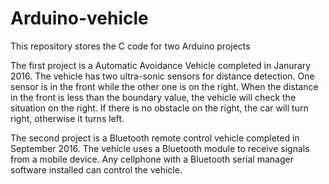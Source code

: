 # Arduino-vehicle
This repository stores the C code for two Arduino projects

The first project is a Automatic Avoidance Vehicle completed in Janurary 2016. The vehicle has two ultra-sonic sensors for distance detection. One sensor is in the front while the other one is on the right. When the distance in the front is less than the boundary value, the vehicle will check the situation on the right. If there is no obstacle on the right, the car will turn right, otherwise it turns left. 

The second project is a Bluetooth remote control vehicle completed in September 2016. The vehicle uses a Bluetooth module to receive signals from a mobile device. Any cellphone with a Bluetooth serial manager software installed can control the vehicle. 
